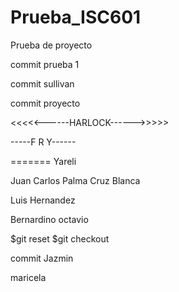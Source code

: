 # Prueba_ISC601
Prueba de proyecto

commit prueba 1

commit sullivan

commit proyecto

<<<<<------HARLOCK------>>>>>

-----F R Y------

=======
Yareli

Juan Carlos Palma Cruz Blanca

Luis Hernandez

Bernardino octavio

$git reset
$git checkout


commit Jazmin


maricela

